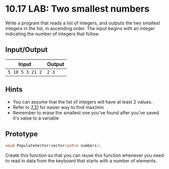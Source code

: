 # 10.17 LAB: Two smallest numbers
Write a program that reads a list of integers,
and outputs the two smallest integers in the list,
in ascending order.
The input begins with an integer indicating the number of integers that follow.

## Input/Output
Input | Output
--- | ---
`5 10 5 3 21 2` | `2 3`

## Hints
* You can assume that the list of integers will have at least 2 values.
* Refer to [7.31] for easier way to find max/min
* Remember to erase the smallest one you've found after you've saved it's value
to a variable

## Prototype
```cpp
void PopulateVector(vector<int>& numbers);
```
Create this function so that you can reuse this function whenever you need
to read in data from the keyboard that starts with a number of elements.

[7.31]: ../../07-functions/7.31-max-and-min-numbers/README.md